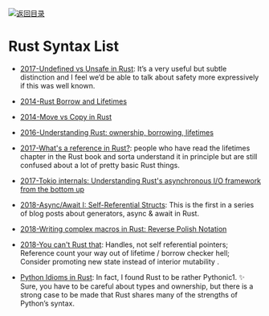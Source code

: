 [![返回目录](https://user-images.githubusercontent.com/5803001/38079637-ff0abcf0-3371-11e8-9b76-ad651620afc7.jpg)](https://github.com/wxyyxc1992/Awesome-Lists)

# Rust Syntax List

* [2017-Undefined vs Unsafe in Rust](https://parg.co/URP): It’s a very useful but subtle distinction and I feel we’d be able to talk about safety more expressively if this was well known.

- [2014-Rust Borrow and Lifetimes](http://arthurtw.github.io/2014/11/30/rust-borrow-lifetimes.html)

- [2014-Move vs Copy in Rust](https://parg.co/UPa)

- [2016-Understanding Rust: ownership, borrowing, lifetimes](https://parg.co/UPt)

- [2017-What's a reference in Rust?](https://jvns.ca/blog/2017/11/27/rust-ref/): people who have read the lifetimes chapter in the Rust book and sorta understand it in principle but are still confused about a lot of pretty basic Rust things.

* [2017-Tokio internals: Understanding Rust's asynchronous I/O framework from the bottom up](https://cafbit.com/post/tokio_internals/)

* [2018-Async/Await I: Self-Referential Structs](https://parg.co/Ui5): This is the first in a series of blog posts about generators, async & await in Rust.

* [2018-Writing complex macros in Rust: Reverse Polish Notation](https://rreverser.com/writing-complex-macros-in-rust/)

* [2018-You can't Rust that](http://lucumr.pocoo.org/2018/3/31/you-cant-rust-that/): Handles, not self referential pointers; Reference count your way out of lifetime / borrow checker hell; Consider promoting new state instead of interior mutability
  .

* [Python Idioms in Rust](http://benjamincongdon.me/blog/2018/03/23/Python-Idioms-in-Rust/): In fact, I found Rust to be rather Pythonic1. ✨ Sure, you have to be careful about types and ownership, but there is a strong case to be made that Rust shares many of the strengths of Python’s syntax.
